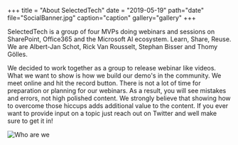 +++
title = "About SelectedTech"
date = "2019-05-19"
path="date"
file="SocialBanner.jpg"
caption="caption"
gallery="gallery"
+++

SelectedTech is a group of four MVPs doing webinars and sessions on SharePoint, Office365 and the Microsoft AI ecosystem. Learn, Share, Reuse. We are Albert-Jan Schot, Rick Van Rousselt, Stephan Bisser and Thomy Gölles.

We decided to work together as a group to release webinar like videos. What we want to show is how we build our demo's in the community. We meet online and hit the record button. There is not a lot of time for preparation or planning for our webinars. As a result, you will see mistakes and errors, not high polished content.  We strongly believe that showing how to overcome those hiccups adds additional value to the content. If you ever want to provide input on a topic just reach out on Twitter and well make sure to get it in!

![Who are we](../img/2019/05/SocialBanner.jpg)
